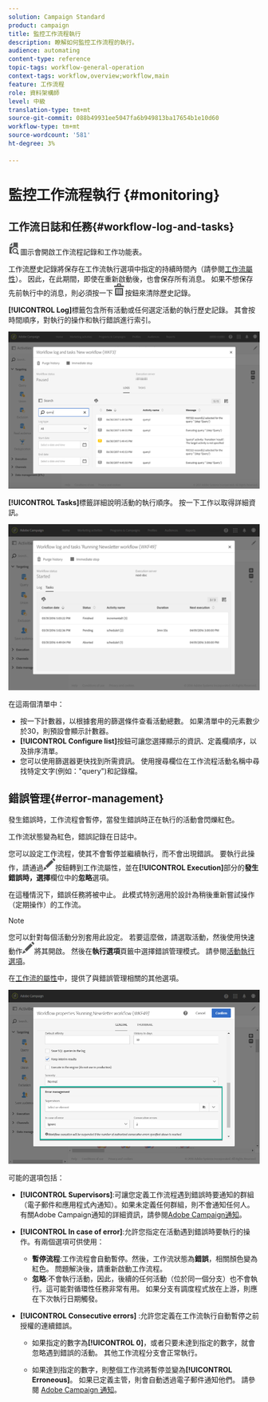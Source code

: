 ```yaml
---
solution: Campaign Standard
product: campaign
title: 監控工作流程執行
description: 瞭解如何監控工作流程的執行。
audience: automating
content-type: reference
topic-tags: workflow-general-operation
context-tags: workflow,overview;workflow,main
feature: 工作流程
role: 資料架構師
level: 中級
translation-type: tm+mt
source-git-commit: 088b49931ee5047fa6b949813ba17654b1e10d60
workflow-type: tm+mt
source-wordcount: '581'
ht-degree: 3%

---
```



# 監控工作流程執行 {#monitoring}

## 工作流日誌和任務{#workflow-log-and-tasks}

![](assets/printpreview_darkgrey-24px.png)圖示會開啟工作流程記錄和工作功能表。

工作流歷史記錄將保存在工作流執行選項中指定的持續時間內（請參閱[工作流屬性](../../automating/using/managing-execution-options.md)）。 因此，在此期間，即使在重新啟動後，也會保存所有消息。 如果不想保存先前執行中的消息，則必須按一下![](assets/delete_darkgrey-24px.png)按鈕來清除歷史記錄。

**[!UICONTROL Log]**&#x200B;標籤包含所有活動或任何選定活動的執行歷史記錄。 其會按時間順序，對執行的操作和執行錯誤進行索引。

![](assets/wkf_execution_4.png)

**[!UICONTROL Tasks]**&#x200B;標籤詳細說明活動的執行順序。 按一下工作以取得詳細資訊。

![](assets/wkf_execution_5.png)

在這兩個清單中：

* 按一下計數器，以根據套用的篩選條件查看活動總數。 如果清單中的元素數少於30，則預設會顯示計數器。
* **[!UICONTROL Configure list]**&#x200B;按鈕可讓您選擇顯示的資訊、定義欄順序，以及排序清單。
* 您可以使用篩選器更快找到所需資訊。 使用搜尋欄位在工作流程活動名稱中尋找特定文字(例如：&quot;query&quot;)和記錄檔。

## 錯誤管理{#error-management}

發生錯誤時，工作流程會暫停，當發生錯誤時正在執行的活動會閃爍紅色。

工作流狀態變為紅色，錯誤記錄在日誌中。

您可以設定工作流程，使其不會暫停並繼續執行，而不會出現錯誤。 要執行此操作，請通過![](assets/edit_darkgrey-24px.png)按鈕轉到工作流屬性，並在&#x200B;**[!UICONTROL Execution]**&#x200B;部分的&#x200B;**發生錯誤時，選擇**&#x200B;欄位中的&#x200B;**忽略**&#x200B;選項。

在這種情況下，錯誤任務將被中止。 此模式特別適用於設計為稍後重新嘗試操作（定期操作）的工作流。

>[!NOTE]
>
>您可以針對每個活動分別套用此設定。 若要這麼做，請選取活動，然後使用快速動作![](assets/edit_darkgrey-24px.png)將其開啟。 然後在&#x200B;**執行選項**&#x200B;頁籤中選擇錯誤管理模式。 請參閱[活動執行選項](../../automating/using/activity-properties.md)。

在[工作流的屬性](../../automating/using/managing-execution-options.md)中，提供了與錯誤管理相關的其他選項。

![](assets/wkf_execution_error.png)

可能的選項包括：

* **[!UICONTROL Supervisors]**:可讓您定義工作流程遇到錯誤時要通知的群組（電子郵件和應用程式內通知）。如果未定義任何群組，則不會通知任何人。 有關Adobe Campaign通知的詳細資訊，請參閱[Adobe Campaign通知](../../administration/using/sending-internal-notifications.md)。

* **[!UICONTROL In case of error]**:允許您指定在活動遇到錯誤時要執行的操作。有兩個選項可供使用：

   * **暫停流程**:工作流程會自動暫停。然後，工作流狀態為&#x200B;**錯誤**，相關顏色變為紅色。 問題解決後，請重新啟動工作流程。
   * **忽略**:不會執行活動，因此，後續的任何活動（位於同一個分支）也不會執行。這可能對循環性任務非常有用。 如果分支有調度程式放在上游，則應在下次執行日期觸發。

* **[!UICONTROL Consecutive errors]** :允許您定義在工作流執行自動暫停之前授權的連續錯誤。

   * 如果指定的數字為&#x200B;**[!UICONTROL 0]**，或者只要未達到指定的數字，就會忽略遇到錯誤的活動。 其他工作流程分支會正常執行。

   * 如果達到指定的數字，則整個工作流將暫停並變為&#x200B;**[!UICONTROL Erroneous]**。 如果已定義主管，則會自動透過電子郵件通知他們。 請參閱 [Adobe Campaign 通知](../../administration/using/sending-internal-notifications.md)。
